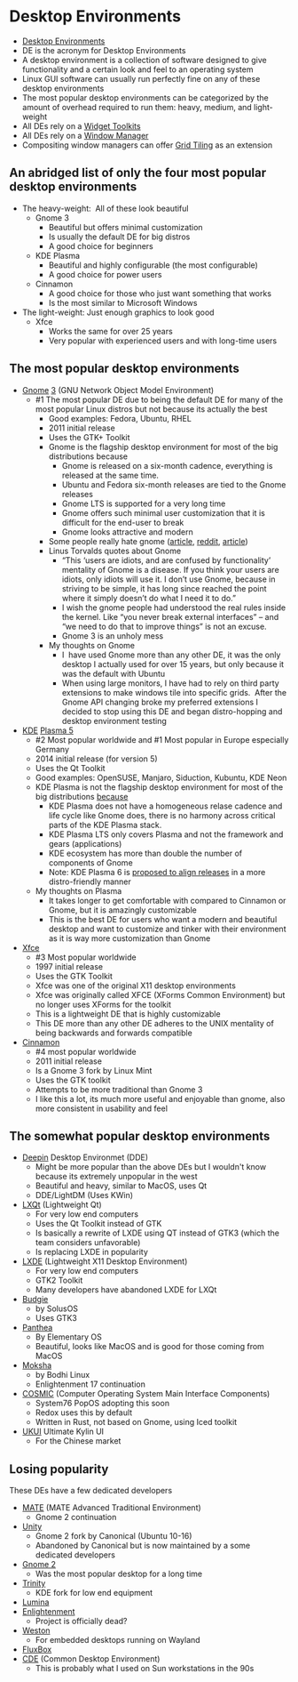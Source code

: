 # Desktop Environments

- [Desktop Environments](https://en.wikipedia.org/wiki/Comparison_of_X_Window_System_desktop_environments)
- DE is the acronym for Desktop Environments
- A desktop environment is a collection of software designed to give functionality and a certain look and feel to an operating system
- Linux GUI software can usually run perfectly fine on any of these desktop environments
- The most popular desktop environments can be categorized by the amount of overhead required to run them: heavy, medium, and light-weight
- All DEs rely on a [Widget Toolkits](widget-toolkits.md)
- All DEs rely on a [Window Manager](window-managers.md)
- Compositing window managers can offer [Grid Tiling](grid-tiling.md) as an extension

## An abridged list of only the four most popular desktop environments

- The heavy-weight:  All of these look beautiful
  - Gnome 3
    - Beautiful but offers minimal customization
    - Is usually the default DE for big distros
    - A good choice for beginners
  - KDE Plasma
    - Beautiful and highly configurable (the most configurable)
    - A good choice for power users
  - Cinnamon
    - A good choice for those who just want something that works
    - Is the most similar to Microsoft Windows
- The light-weight: Just enough graphics to look good
  - Xfce
    - Works the same for over 25 years
    - Very popular with experienced users and with long-time users

## The most popular desktop environments

- [Gnome](https://www.gnome.org/) [3](https://en.wikipedia.org/wiki/GNOME#GNOME_3) (GNU Network Object Model Environment)
  - #1 The most popular DE due to being the default DE for many of the most popular Linux distros but not because its actually the best
    - Good examples: Fedora, Ubuntu, RHEL
    - 2011 initial release
    - Uses the GTK+ Toolkit
    - Gnome is the flagship desktop environment for most of the big distributions because
      - Gnome is released on a six-month cadence, everything is released at the same time.
      - Ubuntu and Fedora six-month releases are tied to the Gnome releases
      - Gnome LTS is supported for a very long time
      - Gnome offers such minimal user customization that it is difficult for the end-user to break
      - Gnome looks attractive and modern
    - Some people really hate gnome ([article](https://medium.com/%40fulalas/gnome-linux-a-complete-disaster-feb27b13a5c2), [reddit](https://www.reddit.com/r/linuxmasterrace/comments/pxstui/why_is_gnome_hated/), [article](https://www.theregister.com/2011/08/05/linus_slams_gnome_three/))
    - Linus Torvalds quotes about Gnome
      - “This ‘users are idiots, and are confused by functionality’ mentality of Gnome is a disease. If you think your users are idiots, only idiots will use it. I don’t use Gnome, because in striving to be simple, it has long since reached the point where it simply doesn’t do what I need it to do.”
      - I wish the gnome people had understood the real rules inside the kernel. Like “you never break external interfaces” – and “we need to do that to improve things” is not an excuse.
      - Gnome 3 is an unholy mess
    - My thoughts on Gnome
      - I  have used Gnome more than any other DE, it was the only desktop I actually used for over 15 years, but only because it was the default with Ubuntu
      - When using large monitors, I have had to rely on third party extensions to make windows tile into specific grids.  After the Gnome API changing broke my preferred extensions I decided to stop using this DE and began distro-hopping and desktop environment testing
- [KDE](https://kde.org/) [Plasma 5](https://en.wikipedia.org/wiki/KDE_Plasma_5)
  - #2 Most popular worldwide and #1 Most popular in Europe especially Germany
  - 2014 initial release (for version 5)
  - Uses the Qt Toolkit
  - Good examples: OpenSUSE, Manjaro, Siduction, Kubuntu, KDE Neon
  - KDE Plasma is not the flagship desktop environment for most of the big distributions [because](https://www.reddit.com/r/linux/comments/x8m0bt/why_do_none_of_the_major_distros_have_kde_plasma/)
    - KDE Plasma does not have a homogeneous relase cadence and life cycle like Gnome does, there is no harmony across critical parts of the KDE Plasma stack.  
    - KDE Plasma LTS only covers Plasma and not the framework and gears (applications)
    - KDE ecosystem has more than double the number of components of Gnome
    - Note: KDE Plasma 6 is [proposed to align releases](https://community.kde.org/Schedules/Plasma_6) in a more distro-friendly manner
  - My thoughts on Plasma
    - It takes longer to get comfortable with compared to Cinnamon or Gnome, but it is amazingly customizable
    - This is the best DE for users who want a modern and beautiful desktop and want to customize and tinker with their environment as it is way more customization than Gnome
- [Xfce](https://xfce.org/)
  - #3 Most popular worldwide
  - 1997 initial release
  - Uses the GTK Toolkit
  - Xfce was one of the original X11 desktop environments
  - Xfce was originally called XFCE (XForms Common Environment) but no longer uses XForms for the toolkit
  - This is a lightweight DE that is highly customizable
  - This DE more than any other DE adheres to the UNIX mentality of being backwards and forwards compatible
- [Cinnamon](https://en.wikipedia.org/wiki/Cinnamon_%28desktop_environment%29)
  - #4 most popular worldwide
  - 2011 initial release
  - Is a Gnome 3 fork by Linux Mint
  - Uses the GTK toolkit
  - Attempts to be more traditional than Gnome 3
  - I like this a lot, its much more useful and enjoyable than gnome, also more consistent in usability and feel

## The somewhat popular desktop environments

- [Deepin](https://www.deepin.org/en/) Desktop Environmet (DDE)
  - Might be more popular than the above DEs but I wouldn't know because its extremely unpopular in the west
  - Beautiful and heavy, similar to MacOS, uses Qt
  - DDE/LightDM (Uses KWin)
- [LXQt](https://lxqt-project.org/) (Lightweight Qt)
  - For very low end computers
  - Uses the Qt Toolkit instead of GTK
  - Is basically a rewrite of LXDE using QT instead of GTK3 (which the team considers unfavorable)
  - Is replacing LXDE in popularity
- [LXDE](http://www.lxde.org/) (Lightweight X11 Desktop Environment)
  - For very low end computers
  - GTK2 Toolkit
  - Many developers have abandoned LXDE for LXQt
- [Budgie](https://en.wikipedia.org/wiki/Budgie_%28desktop_environment%29) 
  - by SolusOS
  - Uses GTK3
- [Panthea](https://elementary.io/)
  - By Elementary OS
  - Beautiful, looks like MacOS and is good for those coming from MacOS
- [Moksha](https://www.bodhilinux.com/moksha-desktop/)
  - by Bodhi Linux
  - Enlightenment 17 continuation
- [COSMIC](https://github.com/pop-os/cosmic) (Computer Operating System Main Interface Components)
  - System76 PopOS adopting this soon
  - Redox uses this by default
  - Written in Rust, not based on Gnome, using Iced toolkit
- [UKUI](https://www.ukui.org/) Ultimate Kylin UI
  - For the Chinese market

## Losing popularity

These DEs have a few dedicated developers

- [MATE](https://mate-desktop.com/) (MATE Advanced Traditional Environment)
  - Gnome 2 continuation
- [Unity](https://en.wikipedia.org/wiki/Unity_%28user_interface%29)
  - Gnome 2 fork by Canonical (Ubuntu 10-16)
  - Abandoned by Canonical but is now maintained by a some dedicated developers
- [Gnome 2](https://en.wikipedia.org/wiki/GNOME#GNOME_2)
  - Was the most popular desktop for a long time
- [Trinity](https://www.trinitydesktop.org/)
  - KDE fork for low end equipment
- [Lumina](https://lumina-desktop.org/)
- [Enlightenment](https://www.enlightenment.org/)
  - Project is officially dead?
- [Weston](https://wayland.freedesktop.org/)
  - For embedded desktops running on Wayland
- [FluxBox](http://fluxbox.org/)
- [CDE](https://en.wikipedia.org/wiki/Common_Desktop_Environment) (Common Desktop Environment)
  - This is probably what I used on Sun workstations in the 90s
